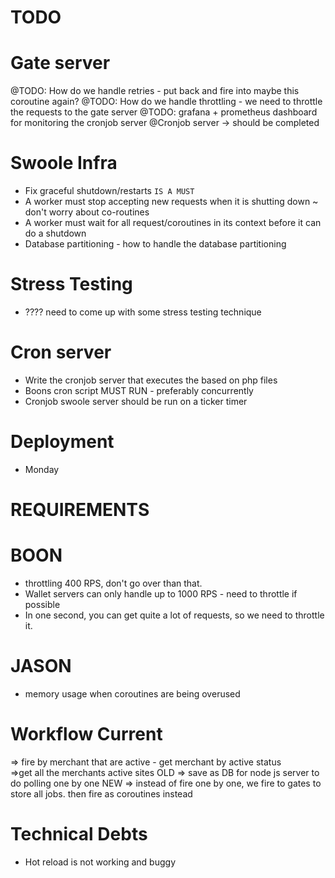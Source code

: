# TODO
# Gate server
@TODO: How do we handle retries - put back and fire into maybe this coroutine again?
@TODO: How do we handle throttling - we need to throttle the requests to the gate server
@TODO: grafana + prometheus dashboard for monitoring the cronjob server
@Cronjob server -> should be completed 

# Swoole Infra
- Fix graceful shutdown/restarts `IS A MUST`
- A worker must stop accepting new requests when it is shutting down ~ don't worry about co-routines
- A worker must wait for all request/coroutines in its context before it can do a shutdown
- Database partitioning - how to handle the database partitioning

# Stress Testing
- ???? need to come up with some stress testing technique

# Cron server
- Write the cronjob server that executes the based on php files
- Boons cron script MUST RUN - preferably concurrently
- Cronjob swoole server should be run on a ticker timer

# Deployment
- Monday

# REQUIREMENTS
# BOON
- throttling 400 RPS, don't go over than that. 
- Wallet servers can only handle up to 1000 RPS - need to throttle if possible
- In one second, you can get quite a lot of requests, so we need to throttle it.

# JASON
- memory usage when coroutines are being overused

# Workflow Current
=> fire by merchant that are active - get merchant by active status  
    =>get all the merchants active sites 
        OLD => save as DB for node js server to do polling one by one
        NEW => instead of fire one by one, we fire to gates to store all jobs. then fire as coroutines instead

# Technical Debts
- Hot reload is not working and buggy
